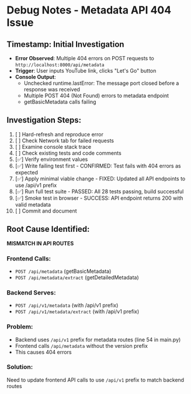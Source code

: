 # Debug Notes - Metadata API 404 Issue

## Timestamp: Initial Investigation
- **Error Observed**: Multiple 404 errors on POST requests to `http://localhost:8000/api/metadata`
- **Trigger**: User inputs YouTube link, clicks "Let's Go" button
- **Console Output**: 
  - Unchecked runtime.lastError: The message port closed before a response was received
  - Multiple POST 404 (Not Found) errors to metadata endpoint
  - getBasicMetadata calls failing

## Investigation Steps:
1. [ ] Hard-refresh and reproduce error
2. [ ] Check Network tab for failed requests
3. [ ] Examine console stack trace
4. [ ] Check existing tests and code comments
5. [✅] Verify environment values  
6. [✅] Write failing test first - CONFIRMED: Test fails with 404 errors as expected
7. [✅] Apply minimal viable change - FIXED: Updated all API endpoints to use /api/v1 prefix
8. [✅] Run full test suite - PASSED: All 28 tests passing, build successful
9. [✅] Smoke test in browser - SUCCESS: API endpoint returns 200 with valid metadata
10. [ ] Commit and document

## Root Cause Identified:
**MISMATCH IN API ROUTES**

### Frontend Calls:
- `POST /api/metadata` (getBasicMetadata)
- `POST /api/metadata/extract` (getDetailedMetadata)

### Backend Serves:
- `POST /api/v1/metadata` (with /api/v1 prefix)
- `POST /api/v1/metadata/extract` (with /api/v1 prefix)

### Problem:
- Backend uses `/api/v1` prefix for metadata routes (line 54 in main.py)
- Frontend calls `/api/metadata` without the version prefix
- This causes 404 errors

### Solution:
Need to update frontend API calls to use `/api/v1` prefix to match backend routes 